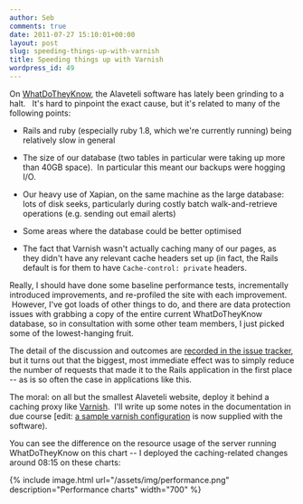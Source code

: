 ```yaml
---
author: Seb
comments: true
date: 2011-07-27 15:10:01+00:00
layout: post
slug: speeding-things-up-with-varnish
title: Speeding things up with Varnish
wordpress_id: 49
---
```


On [WhatDoTheyKnow](http://www.whatdotheyknow.com), the Alaveteli software has lately been grinding to a halt.   It's hard to pinpoint the exact cause, but it's related to many of the following points:




  * Rails and ruby (especially ruby 1.8, which we're currently running) being relatively slow in general


  * The size of our database (two tables in particular were taking up more than 40GB space).  In particular this meant our backups were hogging I/O.


  * Our heavy use of Xapian, on the same machine as the large database: lots of disk seeks, particularly during costly batch walk-and-retrieve operations (e.g. sending out email alerts)


  * Some areas where the database could be better optimised


  * The fact that Varnish wasn't actually caching many of our pages, as they didn't have any relevant cache headers set up (in fact, the Rails default is for them to have `Cache-control: private` headers.


Really, I should have done some baseline performance tests, incrementally introduced improvements, and re-profiled the site with each improvement.  However, I've got loads of other things to do, and there are data protection issues with grabbing a copy of the entire current WhatDoTheyKnow database, so in consultation with some other team members, I just picked some of the lowest-hanging fruit.

The detail of the discussion and outcomes are [recorded in the issue tracker](https://github.com/mysociety/alaveteli/issues/86), but it turns out that the biggest, most immediate effect was to simply reduce the number of requests that made it to the Rails application in the first place -- as is so often the case in applications like this.

The moral: on all but the smallest Alaveteli website, deploy it behind a caching proxy like [Varnish](https://www.varnish-cache.org/).  I'll write up some notes in the documentation in due course [edit: [a sample varnish configuration](https://github.com/mysociety/alaveteli/blob/master/config/varnish-alaveteli.vcl) is now supplied with the software).

You can see the difference on the resource usage of the server running WhatDoTheyKnow on this chart -- I deployed the caching-related changes around 08:15 on these charts:

{% include image.html url="/assets/img/performance.png" description="Performance charts" width="700" %}
